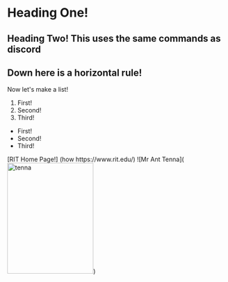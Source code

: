 # Heading One!
## Heading Two! This uses the same commands as discord
Down here is a horizontal rule!
---
Now let's make a list!
<ol>
    <li> First! </li>
    <li> Second! </li>
    <li> Third! </li>
  </ol>
<ul>
  <li> First! </li>
  <li> Second! </li>
  <li> Third! </li>
</ul>
[RIT Home Page!] (how https://www.rit.edu/)
![Mr Ant Tenna](<img width="198" height="255" alt="tenna" src="https://github.com/user-attachments/assets/f846ed8f-d46d-4192-83a5-063e72f07ea5" />)

